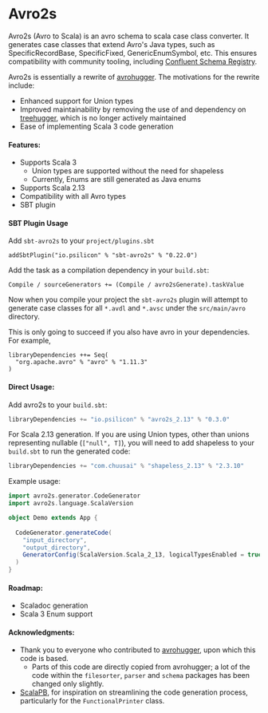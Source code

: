 # Avro2s

Avro2s (Avro to Scala) is an avro schema to scala case class converter. It generates case classes that extend Avro's Java types, such as SpecificRecordBase, SpecificFixed, GenericEnumSymbol, etc. This ensures compatibility with community tooling, including [Confluent Schema Registry](https://github.com/confluentinc/schema-registry).

Avro2s is essentially a rewrite of [avrohugger](https://github.com/julianpeeters/avrohugger). The motivations for the rewrite include:
 - Enhanced support for Union types
 - Improved maintainability by removing the use of and dependency on [treehugger](https://github.com/eed3si9n/treehugger), which is no longer actively maintained
 - Ease of implementing Scala 3 code generation

#### Features:
 - Supports Scala 3
   - Union types are supported without the need for shapeless
   - Currently, Enums are still generated as Java enums
 - Supports Scala 2.13
 - Compatibility with all Avro types
 - SBT plugin

#### SBT Plugin Usage

Add `sbt-avro2s` to your `project/plugins.sbt`

```
addSbtPlugin("io.psilicon" % "sbt-avro2s" % "0.22.0")
```

Add the task as a compilation dependency in your `build.sbt`:

```
Compile / sourceGenerators += (Compile / avro2sGenerate).taskValue
```

Now when you compile your project the `sbt-avro2s` plugin will attempt to generate case classes for all `*.avdl` and `*.avsc` under the `src/main/avro` directory.

This is only going to succeed if you also have avro in your dependencies. For example,

```
libraryDependencies ++= Seq(
  "org.apache.avro" % "avro" % "1.11.3"
)
```

#### Direct Usage:
Add avro2s to your `build.sbt`:
```scala
libraryDependencies += "io.psilicon" % "avro2s_2.13" % "0.3.0"
```
For Scala 2.13 generation. If you are using Union types, other than unions representing nullable (`["null", T]`),
you will need to add shapeless to your `build.sbt` to run the generated code:
```scala
libraryDependencies += "com.chuusai" % "shapeless_2.13" % "2.3.10"
```
Example usage:
```scala
import avro2s.generator.CodeGenerator
import avro2s.language.ScalaVersion

object Demo extends App {
  
  CodeGenerator.generateCode(
    "input_directory",
    "output_directory",
    GeneratorConfig(ScalaVersion.Scala_2_13, logicalTypesEnabled = true)
  )
}  
```

#### Roadmap:
 - Scaladoc generation
 - Scala 3 Enum support

#### Acknowledgments:
 - Thank you to everyone who contributed to [avrohugger](https://github.com/julianpeeters/avrohugger), upon which this code is based.
   - Parts of this code are directly copied from avrohugger; a lot of the code within the `filesorter`, `parser` and `schema` packages has been changed only slightly.
 - [ScalaPB](https://github.com/scalapb/ScalaPB), for inspiration on streamlining the code generation process, particularly for the `FunctionalPrinter` class.